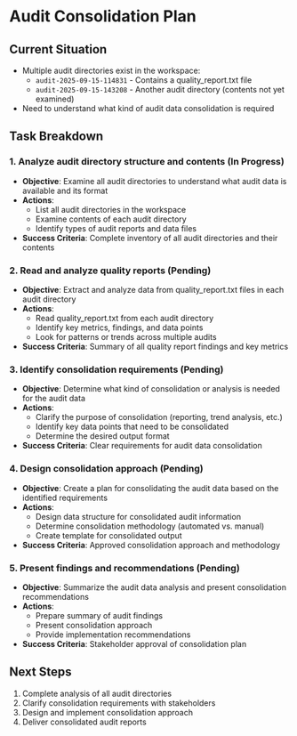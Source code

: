 # Audit Consolidation Plan

## Current Situation
- Multiple audit directories exist in the workspace:
  - `audit-2025-09-15-114831` - Contains a quality_report.txt file
  - `audit-2025-09-15-143208` - Another audit directory (contents not yet examined)
- Need to understand what kind of audit data consolidation is required

## Task Breakdown

### 1. Analyze audit directory structure and contents (In Progress)
- **Objective**: Examine all audit directories to understand what audit data is available and its format
- **Actions**: 
  - List all audit directories in the workspace
  - Examine contents of each audit directory
  - Identify types of audit reports and data files
- **Success Criteria**: Complete inventory of all audit directories and their contents

### 2. Read and analyze quality reports (Pending)
- **Objective**: Extract and analyze data from quality_report.txt files in each audit directory
- **Actions**:
  - Read quality_report.txt from each audit directory
  - Identify key metrics, findings, and data points
  - Look for patterns or trends across multiple audits
- **Success Criteria**: Summary of all quality report findings and key metrics

### 3. Identify consolidation requirements (Pending)
- **Objective**: Determine what kind of consolidation or analysis is needed for the audit data
- **Actions**:
  - Clarify the purpose of consolidation (reporting, trend analysis, etc.)
  - Identify key data points that need to be consolidated
  - Determine the desired output format
- **Success Criteria**: Clear requirements for audit data consolidation

### 4. Design consolidation approach (Pending)
- **Objective**: Create a plan for consolidating the audit data based on the identified requirements
- **Actions**:
  - Design data structure for consolidated audit information
  - Determine consolidation methodology (automated vs. manual)
  - Create template for consolidated output
- **Success Criteria**: Approved consolidation approach and methodology

### 5. Present findings and recommendations (Pending)
- **Objective**: Summarize the audit data analysis and present consolidation recommendations
- **Actions**:
  - Prepare summary of audit findings
  - Present consolidation approach
  - Provide implementation recommendations
- **Success Criteria**: Stakeholder approval of consolidation plan

## Next Steps
1. Complete analysis of all audit directories
2. Clarify consolidation requirements with stakeholders
3. Design and implement consolidation approach
4. Deliver consolidated audit reports
